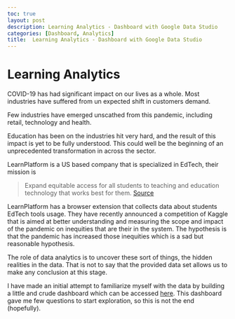 ```yaml
---
toc: true
layout: post
description: Learning Analytics - Dashboard with Google Data Studio
categories: [Dashboard, Analytics]
title:  Learning Analytics - Dashboard with Google Data Studio
---
```


# Learning Analytics

COVID-19 has had significant impact on our lives as a whole. Most industries have suffered from un expected shift in customers demand. 

Few industries have emerged unscathed from this pandemic, including retail, technology and health. 

Education has been on the industries hit very hard, and the result of this impact is yet to be fully understood. This could well be the beginning of an unprecedented transformation in across the sector. 

LearnPlatform is a US based company that is specialized in EdTech, their mission is

> Expand equitable access for all students to teaching and education technology that works best for them.  [Source](https://learnplatform.com/about-us)

LearnPlatform has a browser extension that collects data about students EdTech tools usage. They have recently announced a competition of Kaggle that is aimed at better understanding and measuring the scope and impact of the pandemic on inequities that are their in the system. The hypothesis is that the pandemic has increased those inequities which is a sad but reasonable hypothesis. 



The role of data analytics is to uncover these sort of things, the hidden realities in the data. That is not to say that the provided data set allows us to make any conclusion at this stage. 



I have made an initial attempt to familiarize myself with the data by building a little and crude dashboard which can be accessed [here](https://datastudio.google.com/reporting/b9c802f2-76cb-41cf-8dc0-e6a5d309f52e). This dashboard gave me few questions to start exploration, so this is not the end (hopefully).